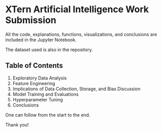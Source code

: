 # XTern Artificial Intelligence Work Submission

All the code, explanations, functions, visualizations, and conclusions are included in the Jupyter Notebook.

The dataset used is also in the repository.

## Table of Contents
1. Exploratory Data Analysis
2. Feature Engineering
3. Implications of Data Collection, Storage, and Bias Discussion
4. Model Training and Evaluations
5. Hyperparameter Tuning
6. Conclusions

One can follow from the start to the end.

Thank you!
